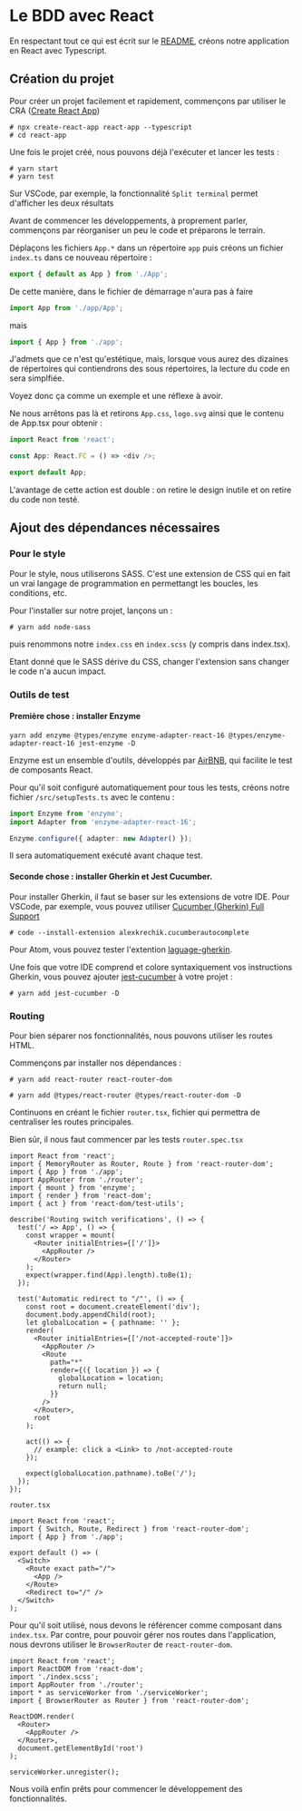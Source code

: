 # Le BDD avec React

En respectant tout ce qui est écrit sur le [README](../README.md), créons notre application en React avec Typescript.

## Création du projet

Pour créer un projet facilement et rapidement, commençons par utiliser le CRA ([Create React App](https://github.com/facebook/create-react-app))

```shell
# npx create-react-app react-app --typescript
# cd react-app
```

Une fois le projet créé, nous pouvons déjà l'exécuter et lancer les tests :

```shell
# yarn start
# yarn test
```

Sur VSCode, par exemple, la fonctionnalité `Split terminal` permet d'afficher les deux résultats

Avant de commencer les développements, à proprement parler, commençons par réorganiser un peu le code et préparons le terrain.

Déplaçons les fichiers `App.*` dans un répertoire `app` puis créons un fichier `index.ts` dans ce nouveau répertoire :

```typescript
export { default as App } from './App';
```

De cette manière, dans le fichier de démarrage n'aura pas à faire

```typescript
import App from './app/App';
```

mais

```typescript
import { App } from './app';
```

J'admets que ce n'est qu'estétique, mais, lorsque vous aurez des dizaines de répertoires qui contiendrons des sous répertoires, la lecture du code en sera simplfiée.

Voyez donc ça comme un exemple et une réflexe à avoir.

Ne nous arrêtons pas là et retirons `App.css`, `logo.svg` ainsi que le contenu de App.tsx pour obtenir :

```typescript
import React from 'react';

const App: React.FC = () => <div />;

export default App;
```

L'avantage de cette action est double : on retire le design inutile et on retire du code non testé.

## Ajout des dépendances nécessaires

### Pour le style

Pour le style, nous utiliserons SASS. C'est une extension de CSS qui en fait un vrai langage de programmation en permettangt les boucles, les conditions, etc.

Pour l'installer sur notre projet, lançons un :

```shell
# yarn add node-sass
```

puis renommons notre `index.css` en `index.scss` (y compris dans index.tsx).

Etant donné que le SASS dérive du CSS, changer l'extension sans changer le code n'a aucun impact.

### Outils de test

#### Première chose : installer Enzyme

```shell
yarn add enzyme @types/enzyme enzyme-adapter-react-16 @types/enzyme-adapter-react-16 jest-enzyme -D
```

Enzyme est un ensemble d'outils, développés par [AirBNB](https://github.com/airbnb/enzyme), qui facilite le test de composants React.

Pour qu'il soit configuré automatiquement pour tous les tests, créons notre fichier `/src/setupTests.ts` avec le contenu :

```typescript
import Enzyme from 'enzyme';
import Adapter from 'enzyme-adapter-react-16';

Enzyme.configure({ adapter: new Adapter() });
```

Il sera automatiquement exécuté avant chaque test.

#### Seconde chose : installer Gherkin et Jest Cucumber.

Pour installer Gherkin, il faut se baser sur les extensions de votre IDE. Pour VSCode, par exemple, vous pouvez utiliser [Cucumber (Gherkin) Full Support](https://marketplace.visualstudio.com/items?itemName=alexkrechik.cucumberautocomplete)

```shell
# code --install-extension alexkrechik.cucumberautocomplete
```

Pour Atom, vous pouvez tester l'extention [laguage-gherkin](https://atom.io/packages/language-gherkin).

Une fois que votre IDE comprend et colore syntaxiquement vos instructions Gherkin, vous pouvez ajouter [jest-cucumber](https://github.com/bencompton/jest-cucumber) à votre projet :

```shell
# yarn add jest-cucumber -D
```

### Routing

Pour bien séparer nos fonctionnalités, nous pouvons utiliser les routes HTML.

Commençons par installer nos dépendances :

```shell
# yarn add react-router react-router-dom
```

```shell
# yarn add @types/react-router @types/react-router-dom -D
```

Continuons en créant le fichier `router.tsx`, fichier qui permettra de centraliser les routes principales.

Bien sûr, il nous faut commencer par les tests
`router.spec.tsx`

```tsx
import React from 'react';
import { MemoryRouter as Router, Route } from 'react-router-dom';
import { App } from './app';
import AppRouter from './router';
import { mount } from 'enzyme';
import { render } from 'react-dom';
import { act } from 'react-dom/test-utils';

describe('Routing switch verifications', () => {
  test('/ => App', () => {
    const wrapper = mount(
      <Router initialEntries={['/']}>
        <AppRouter />
      </Router>
    );
    expect(wrapper.find(App).length).toBe(1);
  });

  test('Automatic redirect to "/"', () => {
    const root = document.createElement('div');
    document.body.appendChild(root);
    let globalLocation = { pathname: '' };
    render(
      <Router initialEntries={['/not-accepted-route']}>
        <AppRouter />
        <Route
          path="*"
          render={({ location }) => {
            globalLocation = location;
            return null;
          }}
        />
      </Router>,
      root
    );

    act(() => {
      // example: click a <Link> to /not-accepted-route
    });

    expect(globalLocation.pathname).toBe('/');
  });
});
```

`router.tsx`

```tsx
import React from 'react';
import { Switch, Route, Redirect } from 'react-router-dom';
import { App } from './app';

export default () => (
  <Switch>
    <Route exact path="/">
      <App />
    </Route>
    <Redirect to="/" />
  </Switch>
);
```

Pour qu'il soit utilisé, nous devons le référencer comme composant dans `index.tsx`. Par contre, pour pouvoir gérer nos routes dans l'application, nous devrons utiliser le `BrowserRouter` de `react-router-dom`.

```tsx
import React from 'react';
import ReactDOM from 'react-dom';
import './index.scss';
import AppRouter from './router';
import * as serviceWorker from './serviceWorker';
import { BrowserRouter as Router } from 'react-router-dom';

ReactDOM.render(
  <Router>
    <AppRouter />
  </Router>,
  document.getElementById('root')
);

serviceWorker.unregister();
```

Nous voilà enfin prêts pour commencer le développement des fonctionnalités.
